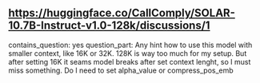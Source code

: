 ## https://huggingface.co/CallComply/SOLAR-10.7B-Instruct-v1.0-128k/discussions/1

contains_question: yes
question_part: Any hint how to use this model with smaller context, like 16K or 32K. 128K is way too much for my setup. But after setting 16K it seams model breaks after set context lenght, so I must miss something. Do I need to set alpha_value or compress_pos_emb